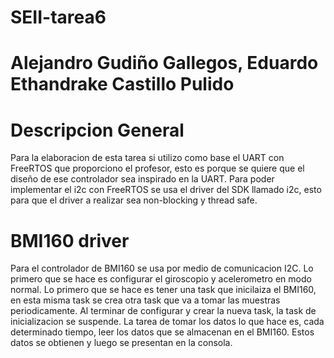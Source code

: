 # SEII-tarea6
# Alejandro Gudiño Gallegos, Eduardo Ethandrake Castillo Pulido
# Descripcion General
Para la elaboracion de esta tarea si utilizo como base el UART con FreeRTOS que proporciono el profesor, esto es porque se quiere que el diseño de ese controlador sea inspirado en la UART. Para poder implementar el i2c con FreeRTOS se usa el driver del SDK llamado i2c, esto para que el driver a realizar sea non-blocking y thread safe.
# BMI160 driver
Para el controlador de BMI160 se usa por medio de comunicacion I2C. Lo primero que se hace es configurar el giroscopio y acelerometro en modo normal. Lo primero que se hace es tener una task que inicilaiza el BMI160, en esta misma task se crea otra task que va a tomar las muestras periodicamente. Al terminar de configurar y crear la nueva task, la task de inicializacion se suspende. La tarea de tomar los datos lo que hace es, cada determinado tiempo, leer los datos que se almacenan en el BMI160. Estos datos se obtienen y luego se presentan en la consola. 
